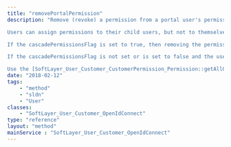 ```yaml
---
title: "removePortalPermission"
description: "Remove (revoke) a permission from a portal user's permission set. [SoftLayer_User_Customer_CustomerPermission_Permission](/reference/datatypes/SoftLayer_User_Customer_CustomerPermission_Permission) control which features in the SoftLayer customer portal and API a user may use. Removing a user's permission will affect that user's portal and API access. If the user does not have the permission you're attempting to remove then removePortalPermission() returns true. 

Users can assign permissions to their child users, but not to themselves. An account's master has all portal permissions and can set permissions for any of the other users on their account. 

If the cascadePermissionsFlag is set to true, then removing the permission from a user will cascade down the child hierarchy and remove the permission from this user and all child users who also have the permission. 

If the cascadePermissionsFlag is not set or is set to false and the user has children users who have the permission, then an exception will be thrown, and the permission will not be removed from this user. 

Use the [SoftLayer_User_Customer_CustomerPermission_Permission::getAllObjects](/reference/datatypes/$1/#$2) method to retrieve a list of all permissions available in the SoftLayer customer portal and API. Permissions are removed based on the keyName property of the permission parameter. "
date: "2018-02-12"
tags:
    - "method"
    - "sldn"
    - "User"
classes:
    - "SoftLayer_User_Customer_OpenIdConnect"
type: "reference"
layout: "method"
mainService : "SoftLayer_User_Customer_OpenIdConnect"
---
```

